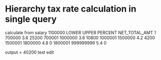 # Hierarchy tax rate calculation in single query
calculate from salary 1100000
LOWER	  UPPER	    PERCENT	NET_TOTAL_AMT
1	      700000	  3.6	    25200
700001	1000000	  3.6	    10800
1000001	1500000	  4.2	    4200
1500001	1800000	  4.8	    0
1800001	999999999	5.4	    0

output = 40200
test edit
